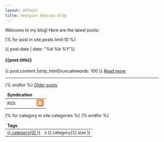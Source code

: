 ```yaml
---
layout: default
title: Georgios Gousios blog
---
```


Welcome to my blog! Here are the latest posts:

<div class="row">
<div class="span9">

{% for post in site.posts limit:10 %}

 <div class="row">
   <div class="span2">
     <span class="label label-success">{{ post.date | date: "%d %b %Y"}}</span>
   </div>
   <div class="span7">
     <h4>{{post.title}}</h4>
     <p> {{ post.content |strip_html|truncatewords: 100 }}
     <span style="blog-read-more"><a href="{{ post.url }}">Read more</a></span>
     </p>
     <hr/>
   </div>
 </div>
{% endfor %}
  <a href="/blog/archive.html">Older posts</a>
</div>

<div class="span3">

<table class="table table-hover table-condensed">
  <thead>
    <tr>
    <td><b>Syndication</b></td>
    </tr>
  </thead>
  <tbody>
    <tr>
      <td><span class="">RSS</span></td>
      <td><a href='../atom.xml'><img alt="atom feed" src="../img/rss.png" height='23px' width='23px' border='0'/></a></td>
    </tr>
  </tbody>
</table>

<table class="table table-hover table-condensed">
  <thead>
  <tr>
    <td><b>Tags</b></td>
    <td></td>
  </tr>
  </thead>
  <tbody>
{% for category in site.categories %}
  <tr>
    <td><a href="{{ BASE_PATH }}/blog/categories.html#{{ category[0] }}-ref"><span class="label">{{ category[0] }}</span></a></td>
    <td>x {{ category[1].size }} </td>
  </tr>
{% endfor %}
  </tbody>
</table>

</div>
</div>
